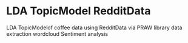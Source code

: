 # LDA TopicModel RedditData
LDA TopicModelof coffee data using RedditData via PRAW library data extraction
wordcloud
Sentiment analysis

